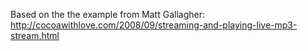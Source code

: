 Based on the the example from Matt Gallagher:
http://cocoawithlove.com/2008/09/streaming-and-playing-live-mp3-stream.html